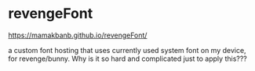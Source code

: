 # revengeFont

https://mamakbanb.github.io/revengeFont/

a custom font hosting that uses currently used system font on my device, for revenge/bunny. Why is it so hard and complicated just to apply this???
